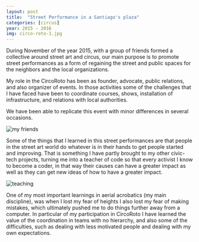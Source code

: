```yaml
---
layout: post
title:  "Street Performance in a Santiago's plaza"
categories: [circus]
year: 2015 - 2016
img: circo-roto-1.jpg
---
```

During November of the year 2015, with a group of friends formed a collective around street art and circus, our main purpose is to promote street performances as a form of regaining the street and public spaces for the neighbors and the local organizations.

My role in the CircoRoto has been as founder, advocate, public relations, and also organizer of events. In those activities some of the challenges that I have faced have been to coordinate courses, shows, installation of infrastructure, and relations with local authorities.

We have been able to replicate this event with minor differences in several occasions.

![my friends]({{site.baseurl}}/images/my_friends.jpg)

Some of the things that I learned in this street performances are that people in the street art world do whatever is in their hands to get people started and improving. That is something I have partly brought to my other civic-tech projects, turning me into a teacher of code so that every activist I know to become a coder, in that way their causes can have a greater impact as well as they can get new ideas of how to have a greater impact.

![teaching]({{site.baseurl}}/images/circo-roto-2.jpg)

One of my most important learnings in aerial acrobatics (my main discipline), was when I lost my fear of heights I also lost my fear of making mistakes, which ultimately pushed me to do things further away from a computer. In particular of my participation in CircoRoto I have learned the value of the coordination in teams with no hierarchy, and also some of the difficulties, such as dealing with less motivated people and dealing with my own expectations.